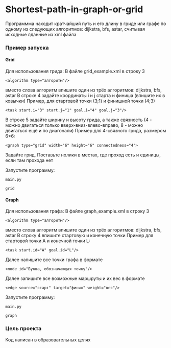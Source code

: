 # Shortest-path-in-graph-or-grid

Программма находит кратчайший путь и его длину в гриде или графе по одному из следующих алгоритмов: dijkstra, bfs, astar, считывая исходные лданные из xml файла

### Пример запуска
#### Grid

Для использования грида:
В файле grid_example.xml в строку 3 
```
<algorithm type="алгоритм"/>
```
вместо слова алгоритм впишите один из трёх алгоритмов: dijkstra, bfs, astar 
В строке 4 задайте координаты i и j старта и финиша (впишите их в ковычки)
Пример, для стартовой точки (3;1) и финишной точки (4;3)
```
<task start.i="3" start.j="1" goal.i="4" goal.j="3"/>
```
В строке 5 задайте ширину и высоту грида, а также связность (4 - можно двигаться только вверх-вниз-влево-вправо, 8 - можно двигаться ещё и по диагонали)
Пример для 4-связного грида, размером 6*6:
```
<graph type="grid" width="6" height="6" connectedness="4">
```
Задайте грид. Поставьте нолики в местах, где проход есть и единицы, если там прохода нет

Запустите программу:

```
main.py 
```
```
grid
```
#### Graph 
Для использования графа:
В файле graph_example.xml в строку 3 
```
<algorithm type="алгоритм"/>
```
вместо слова алгоритм впишите один из трёх алгоритмов: dijkstra, bfs, astar 
В строку 4 впишите стартовую и конечную точки
Пример для стартовой точки А и конечной точки L:
```
<task start.id="A" goal.id="L"/>
```
Далее напишите все точки графа в формате
```
<node id="Буква, обозначающая точку"/>
```
Далее запишите все возможные маршруты и их вес в формате
```
<edge source="старт" target="финиш" weight="вес"/>
```
Запустите программу:
```
main.py 
```
```
graph
```

### Цель проекта

Код написан в образовательных целях
